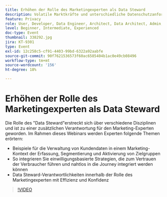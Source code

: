 ```yaml
---
title: Erhöhen der Rolle des Marketingexperten als Data Steward
description: Volatile Marktkräfte und unterschiedliche Datenschutzanforderungen der Verbraucher können für Experten des digitalen Marketings beängstigende Szenarien darstellen. Um Kampagnen auf der richtigen Seite der Vorschriften zu halten, benötigen Marketingteams ihre IT-Kollegen, um einen optimierten Prozess für die zukünftige Überprüfung des Data Governance-Prozesses zu haben - einer Prozess, der im Idealfall jedem ermöglicht, die Regeln für eine verantwortungsvolle Nutzung von Verbraucherdaten zu befolgen und durchzusetzen. Erfahren Sie von Adobe und Scotiabank Digital mehr über die wichtigsten Punkte für ein verantwortungsvolles Daten-Management.
feature: Privacy
role: User, Developer, Data Engineer, Architect, Data Architect, Admin, Leader
level: Beginner, Intermediate, Experienced
doc-type: Event
thumbnail: 338292.jpg
jira: KT-9301
type: Event
exl-id: 12c258c5-cf91-4403-99bd-6322a92aabfe
source-git-commit: 90f7621536573f60ac6585404b1ac0e49cb08496
workflow-type: tm+mt
source-wordcount: '156'
ht-degree: 18%

---
```


# Erhöhen der Rolle des Marketingexperten als Data Steward

Die Rolle des &quot;Data Steward&quot;erstreckt sich über verschiedene Disziplinen und ist zu einer zusätzlichen Verantwortung für den Marketing-Experten geworden. Im Rahmen dieses Webinars werden Experten folgende Themen erörtern:

* Beispiele für die Verwaltung von Kundendaten in einem Marketing-Kontext der Erfassung, Segmentierung und Aktivierung von Zielgruppen
* So integrieren Sie einwilligungsbasierte Strategien, die zum Vertrauen der Verbraucher führen und nahtlos in die Journey integriert werden können
* Data Steward-Verantwortlichkeiten innerhalb der Rolle des Marketingexperten mit Effizienz und Konfidenz

>[!VIDEO](https://video.tv.adobe.com/v/338292/?quality=12&learn=on)
